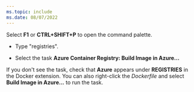 ```yaml
---
ms.topic: include
ms.date: 08/07/2022
---
```


Select **F1** or **CTRL+SHIFT+P** to open the command palette.

* Type "registries".

* Select the task **Azure Container Registry: Build Image in Azure...**

If you don't see the task, check that **Azure** appears under **REGISTRIES** in the Docker extension. You can also right-click the *Dockerfile* and select **Build Image in Azure...** to run the task.
